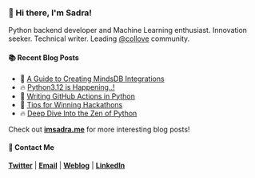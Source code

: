 ### :wave: Hi there, I'm Sadra!
Python backend developer and Machine Learning enthusiast. Innovation seeker. Technical writer. Leading [@collove](https://github.com/collove) community.

#### :books: Recent Blog Posts
<!-- BLOGPOSTS:START -->
 - 🚀 [A Guide to Creating MindsDB Integrations](https://imsadra.me/a-guide-to-creating-mindsdb-integrations)
 - 🔥 [Python3.12 is Happening..!](https://imsadra.me/python312-is-happening)
 - 💯 [Writing GitHub Actions in Python](https://imsadra.me/writing-github-actions-in-python)
 - 🚀 [Tips for Winning Hackathons](https://imsadra.me/tips-for-winning-hackathons)
 - 🔥 [Deep Dive Into the Zen of Python](https://imsadra.me/deep-dive-into-the-zen-of-python)<!-- BLOGPOSTS:END -->

Check out [__imsadra.me__](https://imsadra.me) for more interesting blog posts!

#### :call_me_hand: Contact Me
[__Twitter__](https://twitter.com/lnxpylnxpy) | [__Email__](mailto:lnxpylnxpy@gmail.com) | [__Weblog__](https://imsadra.me) | [__LinkedIn__](https://www.linkedin.com/in/sadra-yahyapour/)
